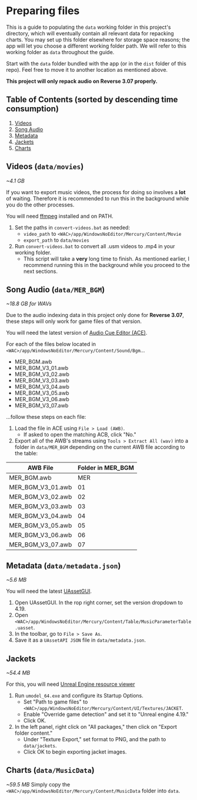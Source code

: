 # Preparing files
This is a guide to populating the `data` working folder in this project's directory, which will eventually contain all relevant data for repacking charts. You may set up this folder elsewhere for storage space reasons; the app will let you choose a different working folder path. We will refer to this working folder as `data` throughout the guide.

Start with the `data` folder bundled with the app (or in the `dist` folder of this repo). Feel free to move it to another location as mentioned above.

**This project will only repack audio on Reverse 3.07 properly.**

## Table of Contents (sorted by descending time consumption)
1. [Videos](#videos-datamovies)
2. [Song Audio](#song-audio-datamer_bgm)
3. [Metadata](#metadata-datametadatajson)
4. [Jackets](#jackets)
5. [Charts](#charts-datamusicdata)

## Videos (`data/movies`)
*~4.1 GB*

If you want to export music videos, the process for doing so involves a **lot** of waiting. Therefore it is recommended to run this in the background while you do the other processes.

You will need [ffmpeg](https://www.ffmpeg.org/download.html) installed and on PATH.

1. Set the paths in `convert-videos.bat` as needed:
    - `video_path` to `<WAC>/app/WindowsNoEditor/Mercury/Content/Movie`
    - `export_path` to `data/movies`
2. Run `convert-videos.bat` to convert all .usm videos to .mp4 in your working folder.
    - This script will take a **very** long time to finish. As mentioned earlier, I recommend running this in the background while you proceed to the next sections.

## Song Audio (`data/MER_BGM`)
*~18.8 GB for WAVs*

Due to the audio indexing data in this project only done for **Reverse 3.07**, these steps will only work for game files of that version.

You will need the latest version of [Audio Cue Editor (ACE)](https://github.com/LazyBone152/ACE).

For each of the files below located in `<WAC>/app/WindowsNoEditor/Mercury/Content/Sound/Bgm`...

- MER_BGM.awb
- MER_BGM_V3_01.awb
- MER_BGM_V3_02.awb
- MER_BGM_V3_03.awb
- MER_BGM_V3_04.awb
- MER_BGM_V3_05.awb
- MER_BGM_V3_06.awb
- MER_BGM_V3_07.awb

...follow these steps on each file:

1. Load the file in ACE using `File > Load (AWB)`.
    - If asked to open the matching ACB, click "No."
2. Export all of the AWB's streams using `Tools > Extract All (wav)` into a folder in `data/MER_BGM` depending on the current AWB file according to the table:

| AWB File          | Folder in MER_BGM |
|-------------------|-------------------|
| MER_BGM.awb       | MER               |
| MER_BGM_V3_01.awb | 01                |
| MER_BGM_V3_02.awb | 02                |
| MER_BGM_V3_03.awb | 03                |
| MER_BGM_V3_04.awb | 04                |
| MER_BGM_V3_05.awb | 05                |
| MER_BGM_V3_06.awb | 06                |
| MER_BGM_V3_07.awb | 07                |

## Metadata (`data/metadata.json`)
*~5.6 MB*

You will need the latest [UAssetGUI](https://github.com/atenfyr/UAssetGUI).

1. Open UAssetGUI. In the rop right corner, set the version dropdown to 4.19. 
2. Open `<WAC>/app/WindowsNoEditor/Mercury/Content/Table/MusicParameterTable.uasset`.
3. In the toolbar, go to `File > Save As`.
4. Save it as a `UAssetAPI JSON` file in `data/metadata.json`.

## Jackets
*~54.4 MB*

For this, you will need [Unreal Engine resource viewer](https://www.gildor.org/en/projects/umodel)

1. Run `umodel_64.exe` and configure its Startup Options.
    - Set "Path to game files" to `<WAC>/app/WindowsNoEditor/Mercury/Content/UI/Textures/JACKET`.
    - Enable "Override game detection" and set it to "Unreal engine 4.19."
    - Click OK.
2. In the left panel, right click on "All packages," then click on "Export folder content."
    - Under "Texture Export," set format to PNG, and the path to `data/jackets`.
    - Click OK to begin exporting jacket images.

## Charts (`data/MusicData`)
*~59.5 MB*
Simply copy the `<WAC>/app/WindowsNoEditor/Mercury/Content/MusicData` folder into `data`.
